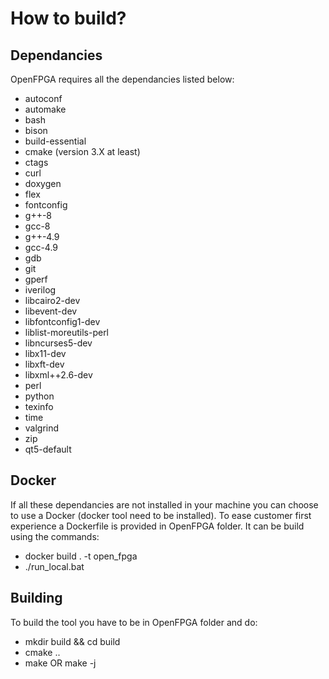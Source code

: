 # How to build?

## Dependancies

OpenFPGA requires all the dependancies listed below:
- autoconf
- automake
- bash
- bison
- build-essential
- cmake (version 3.X at least)
- ctags
- curl
- doxygen
- flex
- fontconfig
- g++-8
- gcc-8
- g++-4.9
- gcc-4.9
- gdb
- git
- gperf
- iverilog
- libcairo2-dev
- libevent-dev
- libfontconfig1-dev
- liblist-moreutils-perl
- libncurses5-dev
- libx11-dev
- libxft-dev
- libxml++2.6-dev
- perl
- python
- texinfo
- time
- valgrind
- zip
- qt5-default

## Docker

If all these dependancies are not installed in your machine you can choose to use a Docker (docker tool need to be installed). To ease customer first experience a Dockerfile is provided in OpenFPGA folder. It can be build using the commands: 
- docker build . -t open_fpga
- ./run_local.bat

## Building

To build the tool you have to be in OpenFPGA folder and do:
- mkdir build && cd build
- cmake ..
- make OR make -j
